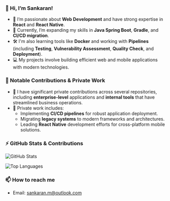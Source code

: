 ### 👋 Hi, I’m Sankaran!

- 👀 I’m passionate about **Web Development** and have strong expertise in **React** and **React Native**.
- 🌱 Currently, I’m expanding my skills in **Java Spring Boot**, **Gradle**, and **CI/CD migration**.
- 🛠️ I'm also learning tools like **Docker** and working with **Pipelines** (including **Testing**, **Vulnerability Assessment**, **Quality Check**, and **Deployment**).
- 💻 My projects involve building efficient web and mobile applications with modern technologies.
  
### 🌟 Notable Contributions & Private Work

- 🔐 I have significant private contributions across several repositories, including **enterprise-level** applications and **internal tools** that have streamlined business operations.
- 🚀 Private work includes:
  - Implementing **CI/CD pipelines** for robust application deployment.
  - Migrating **legacy systems** to modern frameworks and architectures.
  - Leading **React Native** development efforts for cross-platform mobile solutions.

### ⚡ GitHub Stats & Contributions

![GitHub Stats](https://github-readme-stats.vercel.app/api?username=sankaran-m&show_icons=true&theme=radical)

![Top Languages](https://github-readme-stats.vercel.app/api/top-langs/?username=sankaran-m&layout=compact&theme=radical)

### 📫 How to reach me
- Email: sankaran.m@outlook.com
